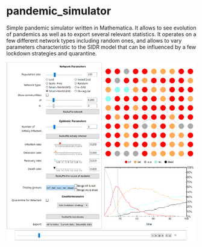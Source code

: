 # pandemic_simulator
Simple pandemic simulator written in Mathematica. It allows to see evolution of pandemics as well as to export several relevant statistics. It operates on a few different network types including random ones, and allows to vary parameters characteristic to the SIDR model that can be influenced by a few lockdown strategies and quarantine.

![example](example.png)
